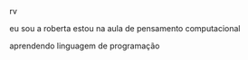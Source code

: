 rv

eu sou a roberta estou na aula de pensamento computacional

aprendendo linguagem de programação 
